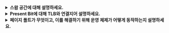<details>
  
<summary>
  <strong>스왑 공간에 대해 설명하세요.</strong>
</summary>

<br>

  ### 스왑 공간 (Swap Space)
  스왑 공간은 컴퓨터 시스템에서 메모리 관리에 사용되는 하드 디스크의 일부를 의미합니다. 시스템의 물리 메모리가 부족할 때, 스왑 공간은 메모리의 확장 역할을 수행합니다.
  
  운영 체제는 스왑 공간에 있는 모든 페이지들의 디스크 주소를 기억하고 관리합니다. 메모리가 부족할 때, 운영 체제는 덜 자주 사용되는 페이지를 스왑 공간으로 이동시킵니다. **(스왑 아웃)** 이후 프로세스사 스왑 공간에 저장된 페이지에 다시 접근하려고 할 때, 운영 체제는 해당 페이지를 디스크에서 RAM으로 로드합니다. **(스왑 인)**
  
  궁극적으로 스왑 공간을 이용하면 시스템에 실제 물리적으로 존재하는 메모리보다 더 많은 공간이 존재하는 것처럼 작동할 수 있습니다. 다만 스왑 공간은 RAM에 비해 읽고 쓰는 속도가 매우 느리므로, 빈번한 스왑 인/스왑 아웃 작업은 시스템 성능을 저하시킬 수 있습니다.
  
  스왑 공간을 활용하여 발생하는 모든 스왑 작업은 프로세스가 인지하지 못하는 상황에서 처리되는 것이며, 프로세스는 자신이 개별적인 연속된 메모리에 접근하는 것처럼 보입니다.

<br>
</details>

<details>
  
<summary>
  <strong>Present Bit에 대해 TLB와 연결지어 설명하세요.</strong>
</summary>

<br>

  ### Present Bit
  Present Bit는 메모리 관리의 PTE에서 중요한 플래그로, 특정 페이지가 현재 물리 메모리에 존재하는지 여부를 나타내는 것입니다. 만약 TLB 히트 상태에서 Present Bit가 1로 설정되어 있다면, 해당 페이지는 물리 메모리에 이미 로드되어 있으므로 CPU가 바로 접근 가능합니다.
  
  반면 TLB 미스 상태에서 Present Bit가 1인 경우 PTE 정보를 TLB에 주가하고, 가상 주소를 물리 주소로 변환하여 CPU가 접근할 수 있도록 합니다. TLB 미스인 상태에서 Present Bit가 0인 경우 페이지가 물리 메모리에 없기 때문에 페이지 폴트가 발생하며, 운영 체제는 필요한 페이지를 스왑 공간이나 디스크에서 로드합니다. 새로운 페이지가 로드되면 PTE의 Present Bit가 1로 설정되고, TLB에 해당 항목이 추가됩니다.

</details>

<details>
  
<summary>
  <strong>페이지 폴트가 무엇이고, 이를 해결하기 위해 운영 체제가 어떻게 동작하는지 설명하세요.</strong>
</summary>

<br>

  ### 페이지 폴트 (Page Fault)
  페이지 폴트는 프로세스가 요구하는 메모리 페이지가 물리 메모리에 없을 때 발생하는 이벤트입니다. 페이지 폴트가 발생하면 운영 체제의 페이지 폴트 핸들러가 모든 처리 메커니즘을 담당합니다.

  #### 1. 페이지 폴트 인터럽트 처리
  - CPU는 Present Bit를 확인한 후, 페이지 폴트가 발생하면 운영 체제에 인터럽트를 발생시킵니다.

  #### 2. 해당 페이지의 위치 확인
  - 스왑 공간 또는 다른 저장소에서 페이지의 물리적 위치를 찾습니다.
  - 페이지가 유효하지 않은 경우, 프로세스는 비정상 종료됩니다.
  
  #### 3. 페이지 교체 혀용
  - 메모리가 꽉 차 있다면, 기존 페이지를 제거하고 새로운 페이지를 로드합니다.
  - 페이지 교체 알고리즘을 활용하여 교체할 페이지를 결정합니다.

  #### 4. 페이지 로드 및 테이블 업데이트
  - 디스크에서 메모리로 페이지를 로드합니다.
  - 페이지 테이블을 업데이트하고, 해당 페이지의 Present Bit를 1로 설정합니다.

  #### 5. 프로세스 재개
  - CPU는 이전에 중단된 명령을 다시 실행합니다.
  
<br>
</details>
